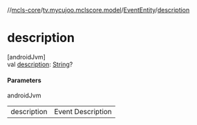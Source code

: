 //[mcls-core](../../../index.md)/[tv.mycujoo.mclscore.model](../index.md)/[EventEntity](index.md)/[description](description.md)

# description

[androidJvm]\
val [description](description.md): [String](https://kotlinlang.org/api/latest/jvm/stdlib/kotlin/-string/index.html)?

#### Parameters

androidJvm

| | |
|---|---|
| description | Event Description |
